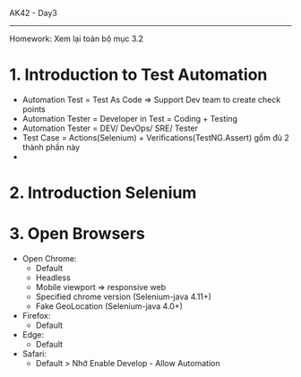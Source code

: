 AK42 - Day3

---
Homework: Xem lại toàn bộ mục 3.2

# 1. Introduction to Test Automation
- Automation Test = Test As Code => Support Dev team to create check points
- Automation Tester = Developer in Test = Coding + Testing
- Automation Tester = DEV/ DevOps/ SRE/ Tester
- Test Case = Actions(Selenium) + Verifications(TestNG.Assert) gồm đủ 2 thành phần này
- 
# 2. Introduction Selenium

# 3. Open Browsers
- Open Chrome:
     - Default 
     - Headless
     - Mobile viewport => responsive web 
     - Specified chrome version (Selenium-java 4.11+)
     - Fake GeoLocation (Selenium-java 4.0+)
- Firefox:
  - Default
- Edge:
  - Default
- Safari:
  - Default > Nhớ Enable Develop - Allow Automation